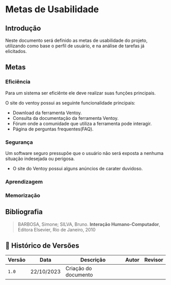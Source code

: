 # Metas de Usabilidade

## Introdução

Neste documento será definido as metas de usabilidade do projeto, utilizando como base
o perfil de usuário, e na análise de tarefas já elicitados.

## Metas

### Eficiência

Para um sistema ser eficiênte ele deve realizar suas funções principais.

O site do ventoy possui as seguinte funcionalidade principais:

- Download da ferramenta Ventoy.
- Consulta da documentação da ferramenta Ventoy.
- Fórum onde a comunidade que utiliza a ferramenta pode interagir.
- Página de perguntas frequentes(FAQ).
 
### Segurança

Um software seguro pressupõe que o usuário não será exposta a nenhuma situação indesejada
ou perigosa.

- O site do Ventoy possui alguns anúncios de carater duvidoso.

### Aprendizagem

### Memorização



## Bibliografia

> BARBOSA, Simone; SILVA, Bruno. **Interação Humano-Computador**, Editora Elsevier, Rio de Janeiro, 2010


## 📑 Histórico de Versões

| Versão | Data       | Descrição   | Autor   | Revisor                                      |
| ------ | ---------- | ----------- | -------| ------------------------------------------|
| `1.0`  | 22/10/2023 | Criação do documento | [](https://github.com/) |  [](https://github.com/)

